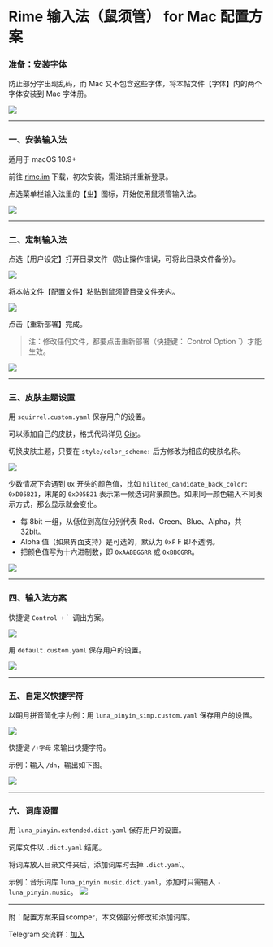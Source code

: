 



# Rime 输入法（鼠须管） for Mac 配置方案

### 准备：安装字体

防止部分字出现乱码，而 Mac 又不包含这些字体，将本帖文件【字体】内的两个字体安装到 Mac 字体册。

![](pic/00字体.png)

---
### 一、安装输入法

适用于 macOS 10.9+

前往 [rime.im](https://rime.im/) 下载，初次安装，需注销并重新登录。

点选菜单栏输入法里的【ㄓ】图标，开始使用鼠须管输入法。

![](pic/01安装.png)


---

### 二、定制输入法

点选【用户设定】打开目录文件（防止操作错误，可将此目录文件备份）。

![](pic/02用户设定.png)

将本帖文件【配置文件】粘贴到鼠须管目录文件夹内。

![](pic/02目录.png)

点击【重新部署】完成。

> 注：修改任何文件，都要点击重新部署（快捷键： Control Option `）才能生效。

![](pic/02部署.png)

---
### 三、皮肤主题设置

用 `squirrel.custom.yaml` 保存用户的设置。

可以添加自己的皮肤，格式代码详见 [Gist](https://gist.github.com/lotem/2290714)。

切换皮肤主题，只要在 `style/color_scheme:` 后方修改为相应的皮肤名称。

![](pic/03皮肤.png)

少数情况下会遇到 `0x` 开头的颜色值，比如 `hilited_candidate_back_color: 0xD05B21`，末尾的 `0xD05B21` 表示第一候选词背景颜色。如果同一颜色输入不同表示方式，那么显示就会变化。

* 每 8bit 一组，从低位到高位分别代表 Red、Green、Blue、Alpha，共32bit。
* Alpha 值（如果界面支持）是可选的，默认为 `0xF` F 即不透明。
* 把颜色值写为十六进制数，即 `0xAABBGGRR` 或 `0xBBGGRR`。

![](pic/04.png)

---
### 四、输入法方案

快捷键 `Control +｀` 调出方案。

![](pic/04输入法方案.png)

用 `default.custom.yaml` 保存用户的设置。

![](pic/04方案.png)

---

### 五、自定义快捷字符

以朙月拼音简化字为例：用 `luna_pinyin_simp.custom.yaml` 保存用户的设置。



![](pic/05自定义字符.png)



快捷键 `/+字母` 来输出快捷字符。

示例：输入 `/dn`，输出如下图。

![](pic/05示例.png)

---

### 六、词库设置

用 `luna_pinyin.extended.dict.yaml` 保存用户的设置。

词库文件以 `.dict.yaml` 结尾。

将词库放入目录文件夹后，添加词库时去掉 `.dict.yaml`。

示例：音乐词库 `luna_pinyin.music.dict.yaml`，添加时只需输入 `- luna_pinyin.music`。
![](pic/06词库.png)

---

附：配置方案来自scomper，本文做部分修改和添加词库。

Telegram 交流群：[加入](https://t.me/rimesquirrel)